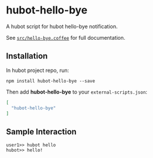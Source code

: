 # hubot-hello-bye

A hubot script for hubot hello-bye notification.

See [`src/hello-bye.coffee`](src/hello-bye.coffee) for full documentation.

## Installation

In hubot project repo, run:

`npm install hubot-hello-bye --save`

Then add **hubot-hello-bye** to your `external-scripts.json`:

```json
[
  "hubot-hello-bye"
]
```

## Sample Interaction

```
user1>> hubot hello
hubot>> hello!
```
